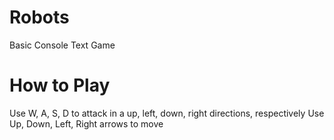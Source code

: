 # Robots
Basic Console Text Game

# How to Play

Use W, A, S, D to attack in a up, left, down, right directions, respectively
Use Up, Down, Left, Right arrows to move
